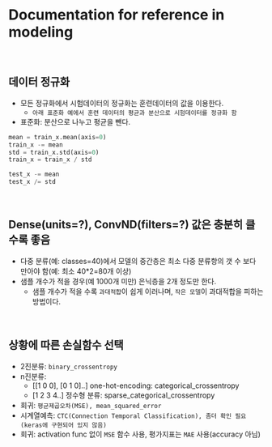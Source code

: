 # Documentation for reference in modeling
<br/>

## 데이터 정규화
* 모든 정규화에서 시험데이터의 정규화는 훈련데이터의 값을 이용한다.
  * `아래 표준화 예에서 훈련 데이터의 평균과 분산으로 시험데이터를 정규화 함`
* 표준화: 분산으로 나누고 평균을 뺀다.
```python
mean = train_x.mean(axis=0)
train_x -= mean
std = train_x.std(axis=0)
train_x = train_x / std

test_x -= mean
test_x /= std
```

<br/>

## Dense(units=?), ConvND(filters=?) 값은 충분히 클 수록 좋음
* 다중 분류(예: classes=40)에서 모델의 중간층은 최소 다중 분류항의 갯 수 보다 만아야 함(예: 최소 40*2=80개 이상)
* 샘플 개수가 적을 경우(예 1000개 미만) 은닉층을 2개 정도만 한다.
  * 샘플 개수가 적을 수록 `과대적합`이 쉽게 이러나며, `작은 모델`이 과대적합을 피하는 방법이다.

<br/>

## 상황에 따른 손실함수 선택
* 2진분류: `binary_crossentropy`
* n진분류: 
  * [[1 0 0], [0 1 0]..] one-hot-encoding: categorical_crossentropy
  * [1 2 3 4..] 정수형 분류: sparse_categorical_crossentropy
* 회귀: `평균제곱오차(MSE), mean_squared_error`
* 시계열예측: `CTC(Connection Temporal Classification), 좀더 확인 필요(keras에 구현되어 있지 않음)`
* 회귀: activation func 없이 `MSE` 함수 사용, 평가지표는 `MAE` 사용(accuracy 아님)